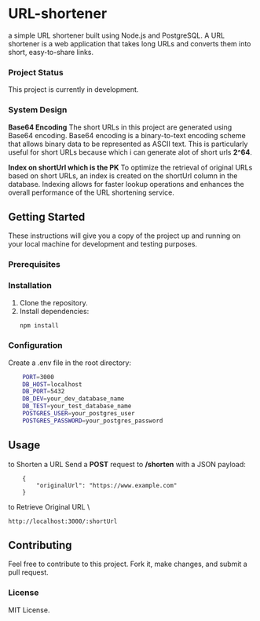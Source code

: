 # URL-shortener

a simple URL shortener built using Node.js and PostgreSQL. A URL shortener is a web application that takes long URLs and converts them into short, easy-to-share links.

### Project Status
This project is currently in development.

### System Design

**Base64 Encoding**
The short URLs in this project are generated using Base64 encoding. Base64 encoding is a binary-to-text encoding scheme that allows binary data to be represented as ASCII text. This is particularly useful for short URLs because which i can generate alot of short urls **2^64**.

**Index on shortUrl which is the PK**
To optimize the retrieval of original URLs based on short URLs, an index is created on the shortUrl column in the database. Indexing allows for faster lookup operations and enhances the overall performance of the URL shortening service.


## Getting Started
These instructions will give you a copy of the project up and running on your local machine for development and testing purposes.

### **Prerequisites**

### Installation

1. Clone the repository.
2. Install dependencies:
    ```bash
    npm install
    ```

### Configuration

Create a .env file in the root directory:

```bash
    PORT=3000
    DB_HOST=localhost
    DB_PORT=5432
    DB_DEV=your_dev_database_name
    DB_TEST=your_test_database_name
    POSTGRES_USER=your_postgres_user
    POSTGRES_PASSWORD=your_postgres_password
```

## Usage

to Shorten a URL Send a **POST** request to **/shorten** with a JSON payload:

        {
            "originalUrl": "https://www.example.com"
        }


to Retrieve Original URL \

    http://localhost:3000/:shortUrl
    

## Contributing

Feel free to contribute to this project. Fork it, make changes, and submit a pull request.

### License

MIT License.


